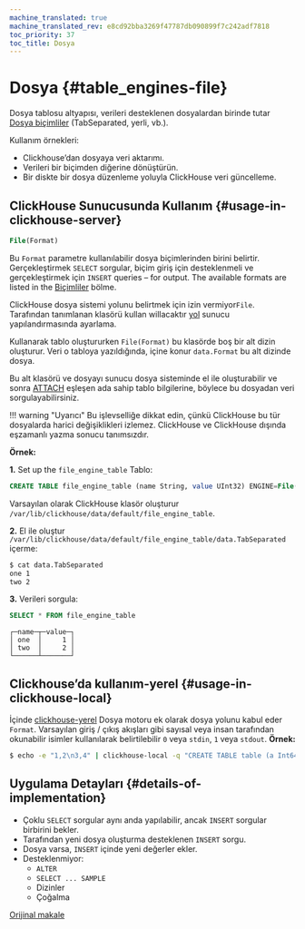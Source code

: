 ```yaml
---
machine_translated: true
machine_translated_rev: e8cd92bba3269f47787db090899f7c242adf7818
toc_priority: 37
toc_title: Dosya
---
```


# Dosya {#table_engines-file}

Dosya tablosu altyapısı, verileri desteklenen dosyalardan birinde tutar [Dosya
biçimliler](../../../interfaces/formats.md#formats) (TabSeparated, yerli, vb.).

Kullanım örnekleri:

-   Clickhouse’dan dosyaya veri aktarımı.
-   Verileri bir biçimden diğerine dönüştürün.
-   Bir diskte bir dosya düzenleme yoluyla ClickHouse veri güncelleme.

## ClickHouse Sunucusunda Kullanım {#usage-in-clickhouse-server}

``` sql
File(Format)
```

Bu `Format` parametre kullanılabilir dosya biçimlerinden birini belirtir. Gerçekleştirmek
`SELECT` sorgular, biçim giriş için desteklenmeli ve gerçekleştirmek için
`INSERT` queries – for output. The available formats are listed in the
[Biçimliler](../../../interfaces/formats.md#formats) bölme.

ClickHouse dosya sistemi yolunu belirtmek için izin vermiyor`File`. Tarafından tanımlanan klasörü kullan willacaktır [yol](../../../operations/server-configuration-parameters/settings.md) sunucu yapılandırmasında ayarlama.

Kullanarak tablo oluştururken `File(Format)` bu klasörde boş bir alt dizin oluşturur. Veri o tabloya yazıldığında, içine konur `data.Format` bu alt dizinde dosya.

Bu alt klasörü ve dosyayı sunucu dosya sisteminde el ile oluşturabilir ve sonra [ATTACH](../../../sql-reference/statements/misc.md) eşleşen ada sahip tablo bilgilerine, böylece bu dosyadan veri sorgulayabilirsiniz.

!!! warning "Uyarıcı"
    Bu işlevselliğe dikkat edin, çünkü ClickHouse bu tür dosyalarda harici değişiklikleri izlemez. ClickHouse ve ClickHouse dışında eşzamanlı yazma sonucu tanımsızdır.

**Örnek:**

**1.** Set up the `file_engine_table` Tablo:

``` sql
CREATE TABLE file_engine_table (name String, value UInt32) ENGINE=File(TabSeparated)
```

Varsayılan olarak ClickHouse klasör oluşturur `/var/lib/clickhouse/data/default/file_engine_table`.

**2.** El ile oluştur `/var/lib/clickhouse/data/default/file_engine_table/data.TabSeparated` içerme:

``` bash
$ cat data.TabSeparated
one 1
two 2
```

**3.** Verileri sorgula:

``` sql
SELECT * FROM file_engine_table
```

``` text
┌─name─┬─value─┐
│ one  │     1 │
│ two  │     2 │
└──────┴───────┘
```

## Clickhouse’da kullanım-yerel {#usage-in-clickhouse-local}

İçinde [clickhouse-yerel](../../../operations/utilities/clickhouse-local.md) Dosya motoru ek olarak dosya yolunu kabul eder `Format`. Varsayılan giriş / çıkış akışları gibi sayısal veya insan tarafından okunabilir isimler kullanılarak belirtilebilir `0` veya `stdin`, `1` veya `stdout`.
**Örnek:**

``` bash
$ echo -e "1,2\n3,4" | clickhouse-local -q "CREATE TABLE table (a Int64, b Int64) ENGINE = File(CSV, stdin); SELECT a, b FROM table; DROP TABLE table"
```

## Uygulama Detayları {#details-of-implementation}

-   Çoklu `SELECT` sorgular aynı anda yapılabilir, ancak `INSERT` sorgular birbirini bekler.
-   Tarafından yeni dosya oluşturma desteklenen `INSERT` sorgu.
-   Dosya varsa, `INSERT` içinde yeni değerler ekler.
-   Desteklenmiyor:
    -   `ALTER`
    -   `SELECT ... SAMPLE`
    -   Dizinler
    -   Çoğalma

[Orijinal makale](https://clickhouse.tech/docs/en/operations/table_engines/file/) <!--hide-->

